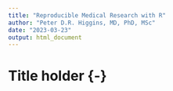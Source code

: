 ```yaml
---
title: "Reproducible Medical Research with R"
author: "Peter D.R. Higgins, MD, PhD, MSc"
date: "2023-03-23"
output: html_document
---
```

# Title holder {-}
